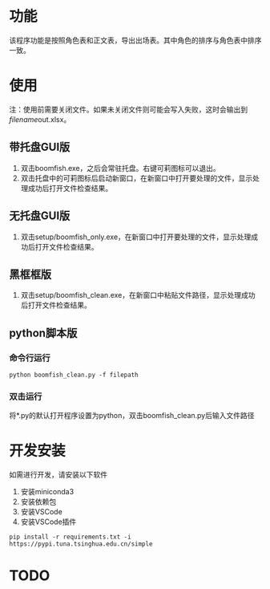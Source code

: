 # 功能
该程序功能是按照角色表和正文表，导出出场表。其中角色的排序与角色表中排序一致。

# 使用
注：使用前需要关闭文件。如果未关闭文件则可能会写入失败，这时会输出到$filename$out.xlsx。

## 带托盘GUI版
1. 双击boomfish.exe，之后会常驻托盘。右键可莉图标可以退出。
2. 双击托盘中的可莉图标后启动新窗口，在新窗口中打开要处理的文件，显示处理成功后打开文件检查结果。

## 无托盘GUI版
1. 双击setup/boomfish_only.exe，在新窗口中打开要处理的文件，显示处理成功后打开文件检查结果。

## 黑框框版
1. 双击setup/boomfish_clean.exe，在新窗口中粘贴文件路径，显示处理成功后打开文件检查结果。

## python脚本版
### 命令行运行
```
python boomfish_clean.py -f filepath
```
### 双击运行
将*.py的默认打开程序设置为python，双击boomfish_clean.py后输入文件路径

# 开发安装
如需进行开发，请安装以下软件
1. 安装miniconda3
2. 安装依赖包
3. 安装VSCode
4. 安装VSCode插件
```
pip install -r requirements.txt -i https://pypi.tuna.tsinghua.edu.cn/simple
```

# TODO